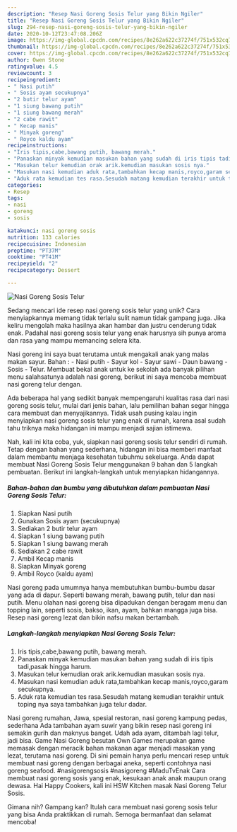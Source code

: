 ```yaml
---
description: "Resep Nasi Goreng Sosis Telur yang Bikin Ngiler"
title: "Resep Nasi Goreng Sosis Telur yang Bikin Ngiler"
slug: 294-resep-nasi-goreng-sosis-telur-yang-bikin-ngiler
date: 2020-10-12T23:47:08.206Z
image: https://img-global.cpcdn.com/recipes/8e262a622c37274f/751x532cq70/nasi-goreng-sosis-telur-foto-resep-utama.jpg
thumbnail: https://img-global.cpcdn.com/recipes/8e262a622c37274f/751x532cq70/nasi-goreng-sosis-telur-foto-resep-utama.jpg
cover: https://img-global.cpcdn.com/recipes/8e262a622c37274f/751x532cq70/nasi-goreng-sosis-telur-foto-resep-utama.jpg
author: Owen Stone
ratingvalue: 4.5
reviewcount: 3
recipeingredient:
- " Nasi putih"
- " Sosis ayam secukupnya"
- "2 butir telur ayam"
- "1 siung bawang putih"
- "1 siung bawang merah"
- "2 cabe rawit"
- " Kecap manis"
- " Minyak goreng"
- " Royco kaldu ayam"
recipeinstructions:
- "Iris tipis,cabe,bawang putih, bawang merah."
- "Panaskan minyak kemudian masukan bahan yang sudah di iris tipis tadi,pasak hingga harum."
- "Masukan telur kemudian orak arik.kemudian masukan sosis nya."
- "Masukan nasi kemudian aduk rata,tambahkan kecap manis,royco,garam secukupnya."
- "Aduk rata kemudian tes rasa.Sesudah matang kemudian terakhir untuk toping nya saya tambahkan juga telur dadar."
categories:
- Resep
tags:
- nasi
- goreng
- sosis

katakunci: nasi goreng sosis 
nutrition: 133 calories
recipecuisine: Indonesian
preptime: "PT37M"
cooktime: "PT41M"
recipeyield: "2"
recipecategory: Dessert

---
```



![Nasi Goreng Sosis Telur](https://img-global.cpcdn.com/recipes/8e262a622c37274f/751x532cq70/nasi-goreng-sosis-telur-foto-resep-utama.jpg)

Sedang mencari ide resep nasi goreng sosis telur yang unik? Cara menyiapkannya memang tidak terlalu sulit namun tidak gampang juga. Jika keliru mengolah maka hasilnya akan hambar dan justru cenderung tidak enak. Padahal nasi goreng sosis telur yang enak harusnya sih punya aroma dan rasa yang mampu memancing selera kita.

Nasi goreng ini saya buat terutama untuk mengakali anak yang malas makan sayur. Bahan : - Nasi putih - Sayur kol - Sayur sawi - Daun bawang - Sosis - Telur. Membuat bekal anak untuk ke sekolah ada banyak pilihan menu salahsatunya adalah nasi goreng, berikut ini saya mencoba membuat nasi goreng telur dengan.

Ada beberapa hal yang sedikit banyak mempengaruhi kualitas rasa dari nasi goreng sosis telur, mulai dari jenis bahan, lalu pemilihan bahan segar hingga cara membuat dan menyajikannya. Tidak usah pusing kalau ingin menyiapkan nasi goreng sosis telur yang enak di rumah, karena asal sudah tahu triknya maka hidangan ini mampu menjadi sajian istimewa.


Nah, kali ini kita coba, yuk, siapkan nasi goreng sosis telur sendiri di rumah. Tetap dengan bahan yang sederhana, hidangan ini bisa memberi manfaat dalam membantu menjaga kesehatan tubuhmu sekeluarga. Anda dapat membuat Nasi Goreng Sosis Telur menggunakan 9 bahan dan 5 langkah pembuatan. Berikut ini langkah-langkah untuk menyiapkan hidangannya.

<!--inarticleads1-->

##### Bahan-bahan dan bumbu yang dibutuhkan dalam pembuatan Nasi Goreng Sosis Telur:

1. Siapkan  Nasi putih
1. Gunakan  Sosis ayam (secukupnya)
1. Sediakan 2 butir telur ayam
1. Siapkan 1 siung bawang putih
1. Siapkan 1 siung bawang merah
1. Sediakan 2 cabe rawit
1. Ambil  Kecap manis
1. Siapkan  Minyak goreng
1. Ambil  Royco (kaldu ayam)


Nasi goreng pada umumnya hanya membutuhkan bumbu-bumbu dasar yang ada di dapur. Seperti bawang merah, bawang putih, telur dan nasi putih. Menu olahan nasi goreng bisa dipadukan dengan beragam menu dan topping lain, seperti sosis, bakso, ikan, ayam, bahkan mangga juga bisa. Resep nasi goreng lezat dan bikin nafsu makan bertambah. 

<!--inarticleads2-->

##### Langkah-langkah menyiapkan Nasi Goreng Sosis Telur:

1. Iris tipis,cabe,bawang putih, bawang merah.
1. Panaskan minyak kemudian masukan bahan yang sudah di iris tipis tadi,pasak hingga harum.
1. Masukan telur kemudian orak arik.kemudian masukan sosis nya.
1. Masukan nasi kemudian aduk rata,tambahkan kecap manis,royco,garam secukupnya.
1. Aduk rata kemudian tes rasa.Sesudah matang kemudian terakhir untuk toping nya saya tambahkan juga telur dadar.


Nasi goreng rumahan, Jawa, spesial restoran, nasi goreng kampung pedas, sederhana Ada tambahan ayam suwir yang bikin resep nasi goreng ini semakin gurih dan maknyus banget. Udah ada ayam, ditambah lagi telur, jadi bisa. Game Nasi Goreng besutan Own Games merupakan game memasak dengan meracik bahan makanan agar menjadi masakan yang lezat, terutama nasi goreng. Di sini pemain hanya perlu mencari resep untuk membuat nasi goreng dengan berbagai aneka, seperti contohnya nasi goreng seafood. #nasigorengsosis #nasigoreng #MaduTvEnak Cara membuat nasi goreng sosis yang enak, kesukaan anak anak maupun orang dewasa. Hai Happy Cookers, kali ini HSW Kitchen masak Nasi Goreng Telur Sosis. 

Gimana nih? Gampang kan? Itulah cara membuat nasi goreng sosis telur yang bisa Anda praktikkan di rumah. Semoga bermanfaat dan selamat mencoba!
